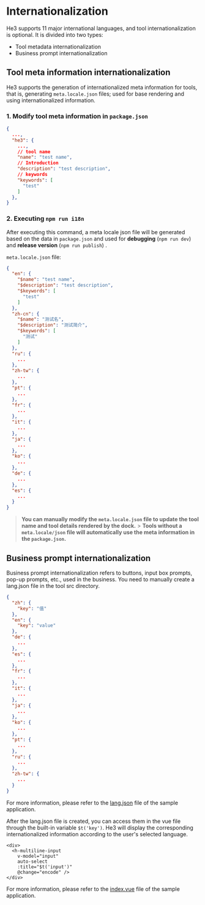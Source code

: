 # Internationalization

He3 supports 11 major international languages, and tool internationalization is optional. It is divided into two types:

- Tool metadata internationalization
- Business prompt internationalization

## Tool meta information internationalization

He3 supports the generation of internationalized meta information for tools, that is, generating `meta.locale.json` files; used for base rendering and using internationalized information.

### 1. Modify tool meta information in `package.json`

```json
{
  ...,
  "he3": {
    ...,
    // tool name
    "name": "test name",
    // Introduction
    "description": "test description",
    // keywords
    "keywords": [
      "test"
    ]
  },
}
```

### 2. Executing `npm run i18n`

After executing this command, a meta locale json file will be generated based on the data in `package.json` and used for **debugging** (`npm run dev`) and **release version** (`npm run publish`) .

`meta.locale.json` file:

```json
{
  "en": {
    "$name": "test name",
    "$description": "test description",
    "$keywords": [
      "test"
    ]
  },
  "zh-cn": {
    "$name": "测试名",
    "$description": "测试简介",
    "$keywords": [
      "测试"
    ]
  },
  "ru": {
    ...
  },
  "zh-tw": {
    ...
  },
  "pt": {
    ...
  },
  "fr": {
    ...
  },
  "it": {
    ...
  },
  "ja": {
    ...
  },
  "ko": {
    ...
  },
  "de": {
    ...
  },
  "es": {
    ...
  }
}
```

> **You can manually modify the `meta.locale.json` file to update the tool name and tool details rendered by the dock.** > **Tools without a `meta.locale/json` file will automatically use the meta information in the `package.json`.**

## Business prompt internationalization

Business prompt internationalization refers to buttons, input box prompts, pop-up prompts, etc., used in the business. You need to manually create a lang.json file in the tool src directory.

```json
{
  "zh": {
    "key": "值"
  },
  "en": {
    "key": "value"
  },
  "de": {
    ...
  },
  "es": {
    ...
  },
  "fr": {
    ...
  },
  "it": {
    ...
  },
  "ja": {
    ...
  },
  "ko": {
    ...
  },
  "pt": {
    ...
  },
  "ru": {
    ...
  },
  "zh-tw": {
    ...
  }
}
```

For more information, please refer to the [lang.json](https://github.com/he3-app/he3-tool-demo/blob/main/src/lang.json) file of the sample application.

After the lang.json file is created, you can access them in the vue file through the built-in variable `$t('key')`. He3 will display the corresponding internationalized information according to the user's selected language.

```
<div>
  <h-multiline-input
    v-model="input"
    auto-select
    :title="$t('input')"
    @change="encode" />
</div>
```

For more information, please refer to the [index.vue](https://github.com/he3-app/he3-tool-demo/blob/main/src/index.vue#L7) file of the sample application.
